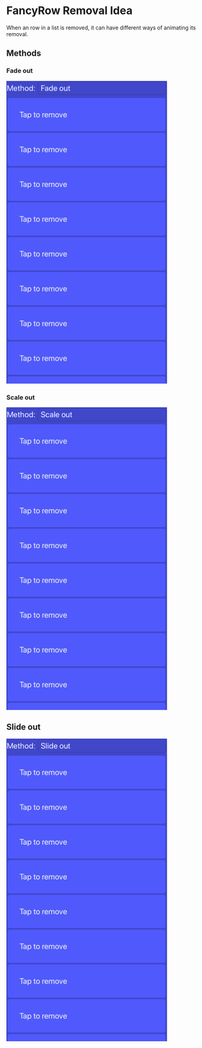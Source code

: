 # FancyRow Removal Idea
When an row in a list is removed, it can have different ways of animating its removal.

## Methods

### Fade out

![FancyRowRemovalIdea](fadeout.gif)

### Scale out

![FancyRowRemovalIdea](scaleout.gif)

## Slide out

![FancyRowRemovalIdea](slideout.gif)